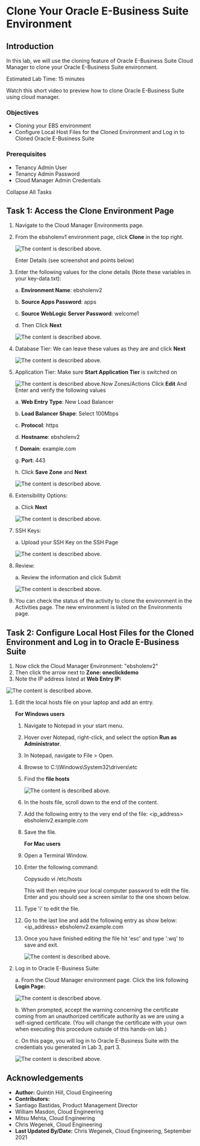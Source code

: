# Clone Your Oracle E-Business Suite Environment

## **Introduction**

In this lab, we will use the cloning feature of Oracle E-Business Suite Cloud Manager to clone your Oracle E-Business Suite environment.

Estimated Lab Time: 15 minutes

Watch this short video to preview how to clone Oracle E-Business Suite using cloud manager.

### **Objectives**

-   Cloning your EBS environment
-   Configure Local Host Files for the Cloned Environment and Log in to Cloned Oracle E-Business Suite

### **Prerequisites**

-   Tenancy Admin User
-   Tenancy Admin Password
-   Cloud Manager Admin Credentials

Collapse All Tasks

## Task 1: Access the Clone Environment Page

1.  Navigate to the Cloud Manager Environments page.
2.  From the ebsholenv1 environment page, click **Clone** in the top right.

    ![The content is described above.](media/6647c964947ebd782b75c1fae6197049.png)

    Enter Details (see screenshot and points below)

3.  Enter the following values for the clone details (Note these variables in your key-data.txt):

    a. **Environment Name**: ebsholenv2

    b. **Source Apps Password**: apps

    c. **Source WebLogic Server Password**: welcome1

    d. Then Click **Next**

    ![The content is described above.](media/f45205b52560cffae0408e813c55b5f8.png)

4.  Database Tier: We can leave these values as they are and click **Next**

    ![The content is described above.](media/8624b703c9174c21980403a67f8b642f.png)

5.  Application Tier: Make sure **Start Application Tier** is switched on

    ![The content is described above.](media/04824cd8040f05e68300409db30401b9.png)Now Zones/Actions Click **Edit** And Enter and verify the following values

    a. **Web Entry Type**: New Load Balancer

    b. **Load Balancer Shape**: Select 100Mbps

    c. **Protocol**: https

    d. **Hostname**: ebsholenv2

    f. **Domain**: example.com

    g. **Port**: 443

    h. Click **Save Zone** and **Next**

    ![The content is described above.](media/87bbb10e0dbf329bc36b044502a462c2.png)

6.  Extensibility Options:

    a. Click **Next**

    ![The content is described above.](media/1b89fe670e569437628170cc5807c874.png)

7.  SSH Keys:

    a. Upload your SSH Key on the SSH Page

    ![The content is described above.](media/941d0f6e8d0b963cf76499535233dcf9.png)

8.  Review:

    a. Review the information and click Submit

    ![The content is described above.](media/48cf517688180bbe5884662534d50fd3.png)

9.  You can check the status of the activity to clone the environment in the Activities page. The new environment is listed on the Environments page.

## Task 2: Configure Local Host Files for the Cloned Environment and Log in to Oracle E-Business Suite

1.  Now click the Cloud Manager Environment: "ebsholenv2"
2.  Then click the arrow next to **Zone: oneclickdemo**
3.  Note the IP address listed at **Web Entry IP:**

![The content is described above.](media/5b214351b5c3705b2430ec8012b7899d.png)

1.  Edit the local hosts file on your laptop and add an entry.

    **For Windows users**

    1.  Navigate to Notepad in your start menu.
    2.  Hover over Notepad, right-click, and select the option **Run as Administrator**.
    3.  In Notepad, navigate to File \> Open.
    4.  Browse to C:\\\\Windows\\System32\\drivers\\etc
    5.  Find the **file hosts**

        ![The content is described above.](media/a7e211893b21943f09b5c10cf15d9979.png)

    6.  In the hosts file, scroll down to the end of the content.
    7.  Add the following entry to the very end of the file: \<ip_address\> ebsholenv2.example.com
    8.  Save the file.

        **For Mac users**

    9.  Open a Terminal Window.
    10. Enter the following command:

        Copysudo vi /etc/hosts

        This will then require your local computer password to edit the file. Enter and you should see a screen similar to the one shown below.

    11. Type 'i' to edit the file.
    12. Go to the last line and add the following entry as show below: \<ip_address\> ebsholenv2.example.com
    13. Once you have finished editing the file hit 'esc' and type ':wq' to save and exit.

        ![The content is described above.](media/4eb828c7fe7cf9f02cc55ac10e19906f.png)

2.  Log in to Oracle E-Business Suite:

    a. From the Cloud Manager environment page. Click the link following **Login Page:**

    ![The content is described above.](media/0127b854a29708d594a67164c89e489c.png)

    b. When prompted, accept the warning concerning the certificate coming from an unauthorized certificate authority as we are using a self-signed certificate. (You will change the certificate with your own when executing this procedure outside of this hands-on lab.)

    c. On this page, you will log in to Oracle E-Business Suite with the credentials you generated in Lab 3, part 3.

    ![The content is described above.](media/bf1ff2fe8e7a7804b295b59fb9b7a8a3.png)

## Acknowledgements

-   **Author:** Quintin Hill, Cloud Engineering
-   **Contributors:**
-   Santiago Bastidas, Product Management Director
-   William Masdon, Cloud Engineering
-   Mitsu Mehta, Cloud Engineering
-   Chris Wegenek, Cloud Engineering
-   **Last Updated By/Date:** Chris Wegenek, Cloud Engineering, September 2021
